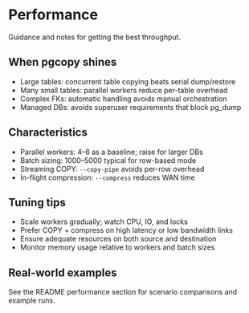 # Performance

Guidance and notes for getting the best throughput.

## When pgcopy shines

- Large tables: concurrent table copying beats serial dump/restore
- Many small tables: parallel workers reduce per-table overhead
- Complex FKs: automatic handling avoids manual orchestration
- Managed DBs: avoids superuser requirements that block pg_dump

## Characteristics

- Parallel workers: 4–8 as a baseline; raise for larger DBs
- Batch sizing: 1000–5000 typical for row-based mode
- Streaming COPY: `--copy-pipe` avoids per-row overhead
- In-flight compression: `--compress` reduces WAN time

## Tuning tips

- Scale workers gradually; watch CPU, IO, and locks
- Prefer COPY + compress on high latency or low bandwidth links
- Ensure adequate resources on both source and destination
- Monitor memory usage relative to workers and batch sizes

## Real-world examples

See the README performance section for scenario comparisons and example runs.
